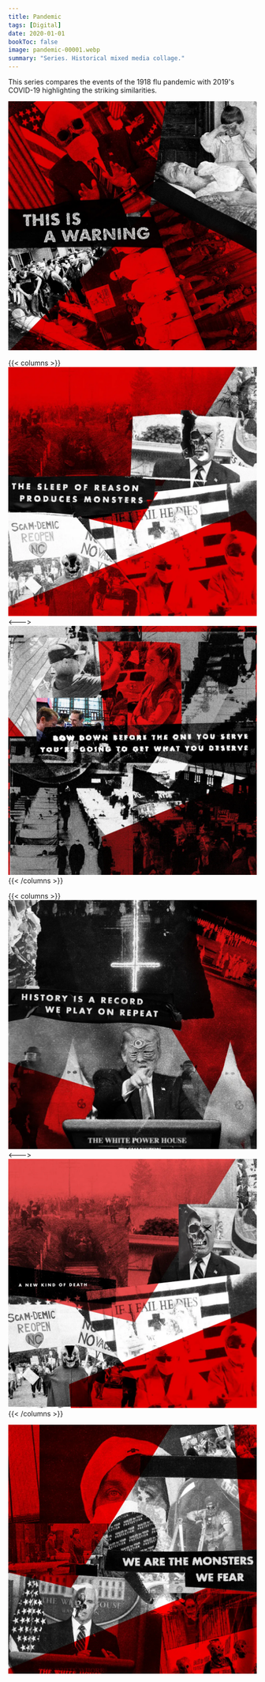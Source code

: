 ```yaml
---
title: Pandemic
tags: [Digital]
date: 2020-01-01
bookToc: false
image: pandemic-00001.webp
summary: "Series. Historical mixed media collage."
---
```

This series compares the events of the 1918 flu pandemic with 2019's COVID-19 highlighting the striking similarities.

![](pandemic-00002.webp)

{{< columns >}}
![](pandemic-00003.webp)
<--->
![Lyrics: Nine Inch Nails, “Head Like a Hole”](pandemic-00004.webp)
{{< /columns >}}


{{< columns >}}
![](pandemic-00005.webp)
<--->
![](pandemic-00006.webp)
{{< /columns >}}

![](pandemic-00007.webp)


